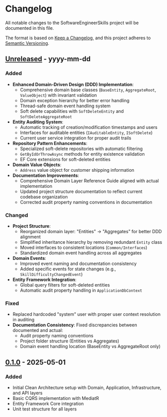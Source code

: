 # Changelog

All notable changes to the SoftwareEngineerSkills project will be documented in this file.

The format is based on [Keep a Changelog](https://keepachangelog.com/en/1.0.0/),
and this project adheres to [Semantic Versioning](https://semver.org/spec/v2.0.0.html).

## [Unreleased] - yyyy-mm-dd

### Added
- **Enhanced Domain-Driven Design (DDD) Implementation**:
  - Comprehensive domain base classes (`BaseEntity`, `AggregateRoot`, `ValueObject`) with invariant validation
  - Domain exception hierarchy for better error handling
  - Thread-safe domain event handling system
  - Soft delete capabilities with `SoftDeleteEntity` and `SoftDeleteAggregateRoot`
- **Entity Auditing System**:
  - Automatic tracking of creation/modification timestamps and users
  - Interfaces for auditable entities (`IAuditableEntity`, `ISoftDelete`)
  - Current user service integration for proper audit trails
- **Repository Pattern Enhancements**:
  - Specialized soft-delete repositories with automatic filtering
  - `GetByIdOrThrowAsync` methods for entity existence validation
  - EF Core extensions for soft-deleted entities
- **Domain Value Objects**:
  - `Address` value object for customer shipping information
- **Documentation Improvements**:
  - Comprehensive Domain Layer Reference Guide aligned with actual implementation
  - Updated project structure documentation to reflect current codebase organization
  - Corrected audit property naming conventions in documentation

### Changed
- **Project Structure**:
  - Reorganized domain layer: "Entities" → "Aggregates" for better DDD alignment
  - Simplified inheritance hierarchy by removing redundant `Entity` class
  - Moved interfaces to consistent locations (`Common/Interfaces`)
  - Standardized domain event handling across all aggregates
- **Domain Events**:
  - Improved event naming and documentation consistency
  - Added specific events for state changes (e.g., `SkillDifficultyChangedEvent`)
- **Entity Framework Integration**:
  - Global query filters for soft-deleted entities
  - Automatic audit property handling in `ApplicationDbContext`

### Fixed
- Replaced hardcoded "system" user with proper user context resolution in auditing
- **Documentation Consistency**: Fixed discrepancies between documented and actual:
  - Audit property naming conventions
  - Project folder structure (Entities vs Aggregates)
  - Domain event handling location (BaseEntity vs AggregateRoot only)

## [0.1.0] - 2025-05-01

### Added
- Initial Clean Architecture setup with Domain, Application, Infrastructure, and API layers
- Basic CQRS implementation with MediatR
- Entity Framework Core integration
- Unit test structure for all layers

[Unreleased]: https://github.com/yourusername/SoftwareEngineerSkills/compare/v0.1.0...HEAD
[0.1.0]: https://github.com/yourusername/SoftwareEngineerSkills/releases/tag/v0.1.0
